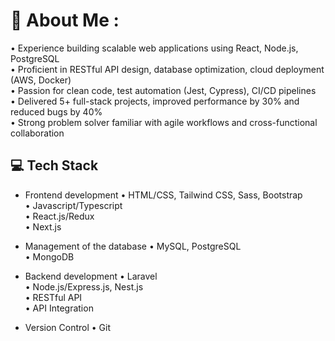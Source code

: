 # 💫 About Me :
• Experience building scalable web applications using React, Node.js, PostgreSQL</br>
• Proficient in RESTful API design, database optimization, cloud deployment (AWS, Docker)</br>
• Passion for clean code, test automation (Jest, Cypress), CI/CD pipelines</br>
• Delivered 5+ full-stack projects, improved performance by 30% and reduced bugs by 40%</br>
• Strong problem solver familiar with agile workflows and cross-functional collaboration</br>

## 💻 Tech Stack
- Frontend development
 • HTML/CSS, Tailwind CSS, Sass, Bootstrap</br>
 • Javascript/Typescript</br>
 • React.js/Redux</br>
 • Next.js</br>
 
- Management of the database
 • MySQL, PostgreSQL</br>
 • MongoDB</br>

- Backend development
 • Laravel</br>
 • Node.js/Express.js, Nest.js</br>
 • RESTful API</br>
 • API Integration</br>

- Version Control
 • Git
